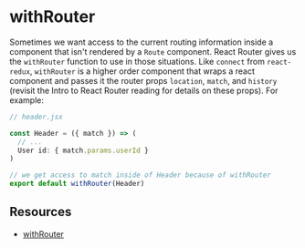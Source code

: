 # withRouter

Sometimes we want access to the current routing information inside a component
that isn't rendered by a `Route` component. React Router gives us the
`withRouter` function to use in those situations. Like `connect` from
`react-redux`, `withRouter` is a higher order component that wraps a react
component and passes it the router props `location`, `match`, and `history`
(revisit the Intro to React Router reading for details on these props). For
example:

```jsx
// header.jsx

const Header = ({ match }) => (
  // ...
  User id: { match.params.userId }
)

// we get access to match inside of Header because of withRouter
export default withRouter(Header)
```

## Resources

- [withRouter](https://reacttraining.com/react-router/web/api/withRouter)

